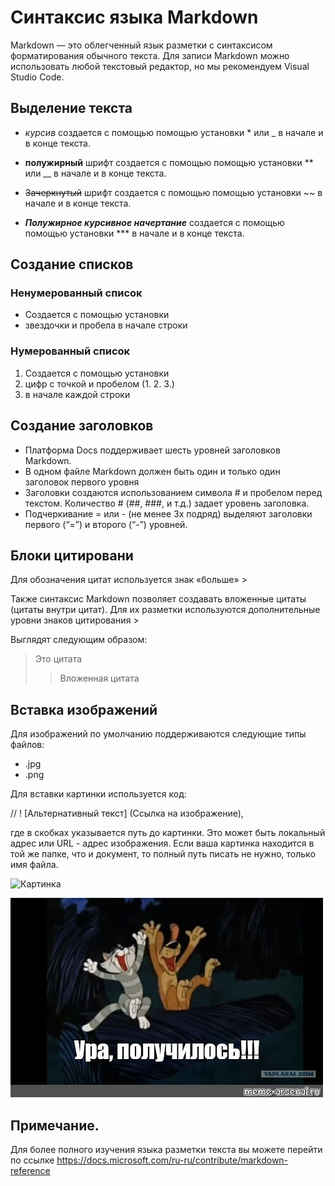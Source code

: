 # Синтаксис языка Markdown

Markdown — это облегченный язык разметки с синтаксисом форматирования обычного текста. Для записи Markdown можно использовать любой текстовый редактор, но мы рекомендуем Visual Studio Code.

## Выделение текста

* *курсив* создается с помощью помощью установки * или _ в начале и в конце текста.

* **полужирный** шрифт создается с помощью помощью установки ** или __ в начале и в конце текста.

* ~~Зачеркнутый~~ шрифт создается с помощью помощью установки ~~ в начале и в конце текста.
* ***Полужирное курсивное начертание*** создается с помощью помощью установки *** в начале и в конце текста.


## Создание списков

### Ненумерованный список 

* Создается с помощью установки
* звездочки и пробела в начале строки 

### Нумерованный список

1. Создается с помощью установки
2. цифр с точкой и пробелом (1. 2. 3.)
3. в начале каждой строки

## Создание заголовков

* Платформа Docs поддерживает шесть уровней заголовков Markdown.
* В одном файле Markdown должен быть один и только один заголовок первого уровня
* Заголовки создаются использованием символа # и пробелом перед текстом. Количество # (##, ###, и т.д.) задает уровень заголовка.
* Подчеркивание = или - (не менее 3х подряд) выделяют заголовки  первого (“=”) и второго (“-”) уровней.

## Блоки цитировани

Для обозначения цитат  используется знак «больше» >

Также синтаксис Markdown позволяет создавать вложенные цитаты (цитаты внутри цитат). Для их разметки используются дополнительные уровни знаков цитирования >

 Выглядят следующим образом:

>Это цитата
>>Вложенная цитата

## Вставка изображений
Для изображений по умолчанию поддерживаются следующие типы файлов:

* .jpg
* .png

Для вставки картинки используется код:

 //  ! [Альтернативный текст] (Ссылка на изображение), 
 
 где в скобках указывается путь до картинки. Это может быть локальный адрес или URL - адрес изображения. Если ваша картинка находится в той же папке, что и документ, то полный путь писать не нужно, только имя файла.

![Картинка](https://www.seafarersjournal.com/wp-content/uploads/2020/04/ce87b6c2246706f38a4907ba2c49796c-1.jpg)

![Картинка](для_MD.jpg)

Примечание. 
---
Для более полного изучения языка разметки текста вы можете перейти по ссылке https://docs.microsoft.com/ru-ru/contribute/markdown-reference